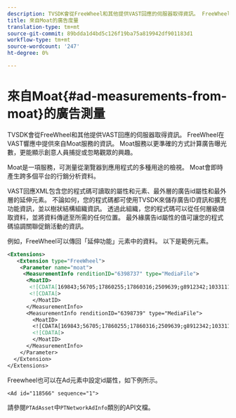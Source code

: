 ```yaml
---
description: TVSDK會從FreeWheel和其他提供VAST回應的伺服器取得資訊。 FreeWheel在VAST響應中提供來自Moat服務的資訊。 Moat服務以更準確的方式計算廣告曝光數，更能顯示創意人員捕捉或忽略觀眾的興趣。
title: 來自Moat的廣告度量
translation-type: tm+mt
source-git-commit: 89bdda1d4bd5c126f19ba75a819942df901183d1
workflow-type: tm+mt
source-wordcount: '247'
ht-degree: 0%

---
```



# 來自Moat{#ad-measurements-from-moat}的廣告測量

TVSDK會從FreeWheel和其他提供VAST回應的伺服器取得資訊。 FreeWheel在VAST響應中提供來自Moat服務的資訊。 Moat服務以更準確的方式計算廣告曝光數，更能顯示創意人員捕捉或忽略觀眾的興趣。

Moat是一項服務，可測量從瀏覽器到應用程式的多種用途的檢視。 Moat會即時產生跨多個平台的行銷分析資料。

VAST回應XML包含您的程式碼可讀取的屬性和元素、最外層的廣告id屬性和最外層的延伸元素。 不論如何，您的程式碼都可使用TVSDK來儲存廣告ID資訊和擴充功能資訊，並以樹狀結構組織資訊。 透過此組織，您的程式碼可以從任何層級擷取資料，並將資料傳遞至所需的任何位置。 最外緣廣告id屬性的值可讓您的程式碼協調關聯促銷活動的資訊。

例如，FreeWheel可以傳回「延伸功能」元素中的資料。 以下是範例元素。

```xml
<Extensions> 
   <Extension type="FreeWheel"> 
    <Parameter name="moat"> 
     <MeasurementInfo renditionID="6398737" type="MediaFile"> 
      <MoatID> 
       <![CDATA[169843;56705;17860255;17860316;2509639;g8912342;103311138;g436558;530633]]]]> 
       <![CDATA[> 
        </MoatID> 
      </MeasurementInfo> 
      <MeasurementInfo renditionID="6398739" type="MediaFile"> 
        <MoatID> 
        <![CDATA[169843;56705;17860255;17860316;2509639;g8912342;103311138;g436558;530633]]]]> 
        <![CDATA[> 
        </MoatID> 
      </MeasurementInfo> 
    </Parameter> 
  </Extension> 
</Extensions>
```

Freewheel也可以在Ad元素中設定id屬性，如下例所示。

```
<Ad id="118566" sequence="1">
```

請參閱`PTAdAsset`中`PTNetworkAdInfo`類別的API文檔。
